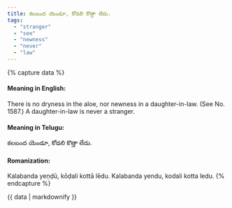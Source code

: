 ```yaml
---
title: కలబంద యెండూ, కోడలి కొత్తా లేదు.
tags:
  - "stranger"
  - "see"
  - "newness"
  - "never"
  - "law"
---
```


{% capture data %}
#### Meaning in English:
There is no dryness in the aloe, nor newness in a daughter-in-law.
(See No. 1587.)
A daughter-in-law is never a stranger.

#### Meaning in Telugu:
కలబంద యెండూ, కోడలి కొత్తా లేదు.

#### Romanization:
Kalabanda yeṇḍū, kōḍali kottā lēdu.
Kalabanda yendu, kodali kotta ledu.
{% endcapture %}

{{ data | markdownify }}

